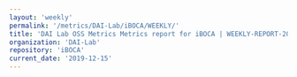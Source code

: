 ```yaml
---
layout: 'weekly'
permalink: '/metrics/DAI-Lab/iBOCA/WEEKLY/'
title: 'DAI Lab OSS Metrics Metrics report for iBOCA | WEEKLY-REPORT-2019-12-15'
organization: 'DAI-Lab'
repository: 'iBOCA'
current_date: '2019-12-15'
---
```

